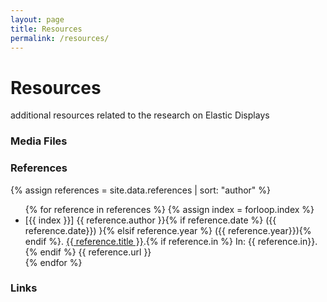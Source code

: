```yaml
---
layout: page
title: Resources
permalink: /resources/
---
```


# Resources
additional resources related to the research on Elastic Displays

### Media Files

### References

{% assign references = site.data.references | sort: "author" %}
<ul>
{% for reference in references %}
{% assign index = forloop.index %}
<li>
    [{{ index }}] {{ reference.author }}{% if reference.date %} ({{ reference.date}}) }{% elsif reference.year %} ({{ reference.year}}){% endif %}. <a href="{{ reference.url }}">{{ reference.title }}</a>.{% if reference.in %} In: {{ reference.in}}. {% endif %} {{ reference.url }}
</li>
{% endfor %}
</ul>

### Links

